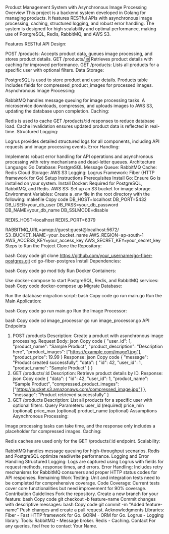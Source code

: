 Product Management System with Asynchronous Image Processing
Overview
This project is a backend system developed in Golang for managing products. It features RESTful APIs with asynchronous image processing, caching, structured logging, and robust error handling. The system is designed for high scalability and optimal performance, making use of PostgreSQL, Redis, RabbitMQ, and AWS S3.

Features
RESTful API Design:

POST /products: Accepts product data, queues image processing, and stores product details.
GET /products/:id: Retrieves product details with caching for improved performance.
GET /products: Lists all products for a specific user with optional filters.
Data Storage:

PostgreSQL is used to store product and user details.
Products table includes fields for compressed_product_images for processed images.
Asynchronous Image Processing:

RabbitMQ handles message queuing for image processing tasks.
A microservice downloads, compresses, and uploads images to AWS S3, updating the database upon completion.
Caching:

Redis is used to cache GET /products/:id responses to reduce database load.
Cache invalidation ensures updated product data is reflected in real-time.
Structured Logging:

Logrus provides detailed structured logs for all components, including API requests and image processing events.
Error Handling:

Implements robust error handling for API operations and asynchronous processing with retry mechanisms and dead-letter queues.
Architecture
Language: Go
Database: PostgreSQL
Message Queue: RabbitMQ
Cache: Redis
Cloud Storage: AWS S3
Logging: Logrus
Framework: Fiber (HTTP framework for Go)
Setup Instructions
Prerequisites
Install Go: Ensure Go is installed on your system.
Install Docker: Required for PostgreSQL, RabbitMQ, and Redis.
AWS S3: Set up an S3 bucket for image storage.
Environment Variables: Create a .env file in the root directory with the following:
makefile
Copy code
DB_HOST=localhost
DB_PORT=5432
DB_USER=your_db_user
DB_PASS=your_db_password
DB_NAME=your_db_name
DB_SSLMODE=disable

REDIS_HOST=localhost
REDIS_PORT=6379

RABBITMQ_URL=amqp://guest:guest@localhost:5672/
S3_BUCKET_NAME=your_bucket_name
AWS_REGION=ap-south-1
AWS_ACCESS_KEY=your_access_key
AWS_SECRET_KEY=your_secret_key
Steps to Run the Project
Clone the Repository:

bash
Copy code
git clone https://github.com/your_username/go-fiber-postgres.git
cd go-fiber-postgres
Install Dependencies:

bash
Copy code
go mod tidy
Run Docker Containers:

Use docker-compose to start PostgreSQL, Redis, and RabbitMQ services:
bash
Copy code
docker-compose up
Migrate Database:

Run the database migration script:
bash
Copy code
go run main.go
Run the Main Application:

bash
Copy code
go run main.go
Run the Image Processor:

bash
Copy code
cd image_processor
go run image_processor.go
API Endpoints
1. POST /products
Description: Create a product with asynchronous image processing.
Request Body:
json
Copy code
{
  "user_id": 1,
  "product_name": "Sample Product",
  "product_description": "Description here",
  "product_images": ["https://example.com/image1.jpg"],
  "product_price": 19.99
}
Response:
json
Copy code
{
  "message": "Product created successfully",
  "data": {
    "id": 42,
    "user_id": 1,
    "product_name": "Sample Product"
  }
}
2. GET /products/:id
Description: Retrieve product details by ID.
Response:
json
Copy code
{
  "data": {
    "id": 42,
    "user_id": 1,
    "product_name": "Sample Product",
    "compressed_product_images": ["https://bucket.s3.amazonaws.com/compressed_image.jpg"]
  },
  "message": "Product retrieved successfully"
}
3. GET /products
Description: List all products for a specific user with optional filters.
Query Parameters:
user_id (required)
price_min (optional)
price_max (optional)
product_name (optional)
Assumptions
Asynchronous Processing:

Image processing tasks can take time, and the response only includes a placeholder for compressed images.
Caching:

Redis caches are used only for the GET /products/:id endpoint.
Scalability:

RabbitMQ handles message queuing for high-throughput scenarios.
Redis and PostgreSQL optimize read/write performance.
Logging and Error Handling
Structured Logging: Logs are captured using Logrus with fields for request methods, response times, and errors.
Error Handling: Includes retry mechanisms for RabbitMQ consumers and proper HTTP status codes for API responses.
Remaining Work
Testing:
Unit and integration tests need to be completed for comprehensive coverage.
Code Coverage:
Current tests cover core functionalities but need improvement for 90% coverage.
Contribution Guidelines
Fork the repository.
Create a new branch for your feature:
bash
Copy code
git checkout -b feature-name
Commit changes with descriptive messages:
bash
Copy code
git commit -m "Added feature-name"
Push changes and create a pull request.
Acknowledgments
Libraries:
Fiber - Fast HTTP framework for Go.
GORM - ORM for Go.
Logrus - Logging library.
Tools:
RabbitMQ - Message broker.
Redis - Caching.
Contact
For any queries, feel free to contact Your Name.
